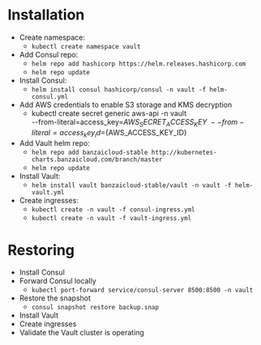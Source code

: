 # Installation

* Create namespace:
  * `kubectl create namespace vault`
* Add Consul repo: 
  * `helm repo add hashicorp https://helm.releases.hashicorp.com`
  * `helm repo update`
* Install Consul:
  * `helm install consul hashicorp/consul -n vault -f helm-consul.yml`
* Add AWS credentials to enable S3 storage and KMS decryption
  * kubectl create secret generic aws-api -n vault \
    --from-literal=access_key=${AWS_SECRET_ACCESS_KEY} \
    --from-literal=access_key_id=${AWS_ACCESS_KEY_ID}
* Add Vault helm repo:
  * `helm repo add banzaicloud-stable http://kubernetes-charts.banzaicloud.com/branch/master`
  * `helm repo update`
* Install Vault:
  * `helm install vault banzaicloud-stable/vault -n vault -f helm-vault.yml`
* Create ingresses:
  * `kubectl create -n vault -f consul-ingress.yml`
  * `kubectl create -n vault -f vault-ingress.yml`
  
# Restoring

* Install Consul
* Forward Consul locally
  * `kubectl port-forward service/consul-server 8500:8500 -n vault`
* Restore the snapshot
  * `consul snapshot restore backup.snap`
* Install Vault
* Create ingresses
* Validate the Vault cluster is operating